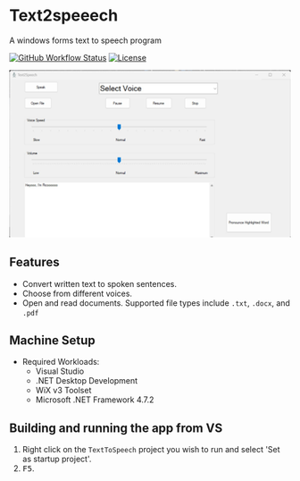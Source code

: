 # Text2speeech

A windows forms text to speech program

[![GitHub Workflow Status](https://img.shields.io/github/actions/workflow/status/bigboybamo/Text2speeech/build-on-push.yml?branch=main&logo=GitHub&style=for-the-badge)](https://github.com/bigboybamo/Text2speeech/actions/build-on-push.yml)
[![License](https://img.shields.io/badge/License-Mit-blue.svg?style=for-the-badge&logo=mit)](LICENSE.md)


![alt text](https://github.com/bigboybamo/Text2speeech/blob/main/TextToSpeech/images/text_speech.JPG)

## Features
* Convert written text to spoken sentences.
* Choose from different voices.
* Open and read documents. Supported file types include `.txt`, `.docx`, and `.pdf`

## Machine Setup
* Required Workloads:
  * Visual Studio 
  * .NET Desktop Development
  * WiX v3 Toolset
  * Microsoft .NET Framework 4.7.2

## Building and running the app from VS
1. Right click on the `TextToSpeech` project you wish to run and select 'Set as startup project'.
2. <kbd>F5</kbd>.

